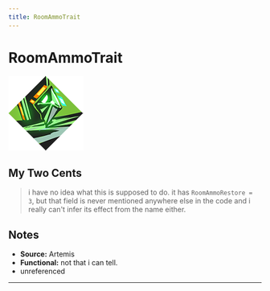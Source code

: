 ```yaml
---
title: RoomAmmoTrait
---
```

<!-- end front matter -->
# RoomAmmoTrait 
![](BoonIcons/Artemis_10_Large.png)

## My Two Cents
> i have no idea what this is supposed to do. it has `RoomAmmoRestore = 3`, but that field is never mentioned anywhere else in the code and i really can't infer its effect from the name either.

## Notes
* **Source:** Artemis
* **Functional:** not that i can tell.
* unreferenced

---
